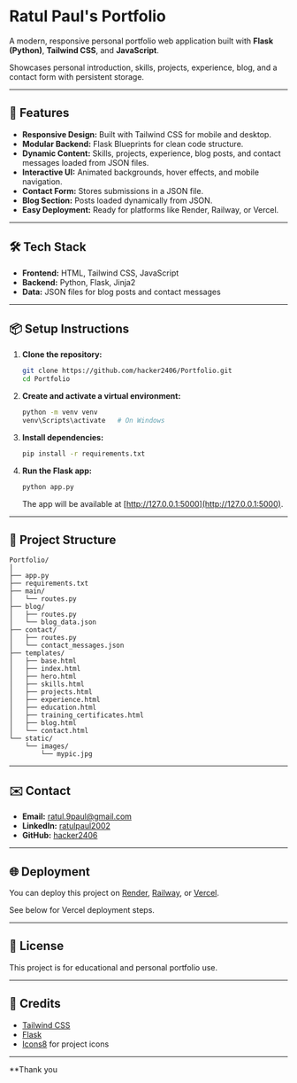 # Ratul Paul's Portfolio

A modern, responsive personal portfolio web application built with **Flask (Python)**, **Tailwind CSS**, and **JavaScript**.

Showcases personal introduction, skills, projects, experience, blog, and a contact form with persistent storage.

---

## 🚀 Features

- **Responsive Design:** Built with Tailwind CSS for mobile and desktop.
- **Modular Backend:** Flask Blueprints for clean code structure.
- **Dynamic Content:** Skills, projects, experience, blog posts, and contact messages loaded from JSON files.
- **Interactive UI:** Animated backgrounds, hover effects, and mobile navigation.
- **Contact Form:** Stores submissions in a JSON file.
- **Blog Section:** Posts loaded dynamically from JSON.
- **Easy Deployment:** Ready for platforms like Render, Railway, or Vercel.

---

## 🛠️ Tech Stack

- **Frontend:** HTML, Tailwind CSS, JavaScript
- **Backend:** Python, Flask, Jinja2
- **Data:** JSON files for blog posts and contact messages

---

## 📦 Setup Instructions

1. **Clone the repository:**
   ```bash
   git clone https://github.com/hacker2406/Portfolio.git
   cd Portfolio
   ```

2. **Create and activate a virtual environment:**
   ```bash
   python -m venv venv
   venv\Scripts\activate   # On Windows
   ```

3. **Install dependencies:**
   ```bash
   pip install -r requirements.txt
   ```

4. **Run the Flask app:**
   ```bash
   python app.py
   ```
   The app will be available at [http://127.0.0.1:5000](http://127.0.0.1:5000).

---

## 📁 Project Structure

```
Portfolio/
│
├── app.py
├── requirements.txt
├── main/
│   └── routes.py
├── blog/
│   ├── routes.py
│   └── blog_data.json
├── contact/
│   ├── routes.py
│   └── contact_messages.json
├── templates/
│   ├── base.html
│   ├── index.html
│   ├── hero.html
│   ├── skills.html
│   ├── projects.html
│   ├── experience.html
│   ├── education.html
│   ├── training_certificates.html
│   ├── blog.html
│   └── contact.html
└── static/
    └── images/
        └── mypic.jpg
```

---

## ✉️ Contact

- **Email:** ratul.9paul@gmail.com
- **LinkedIn:** [ratulpaul2002](https://www.linkedin.com/in/ratulpaul2002/)
- **GitHub:** [hacker2406](https://github.com/hacker2406)

---

## 🌐 Deployment

You can deploy this project on [Render](https://render.com), [Railway](https://railway.app), or [Vercel](https://vercel.com).

See below for Vercel deployment steps.

---

## 📄 License

This project is for educational and personal portfolio use.

---

## 🙏 Credits

- [Tailwind CSS](https://tailwindcss.com/)
- [Flask](https://flask.palletsprojects.com/)
- [Icons8](https://icons8.com/) for project icons

---

**Thank you
